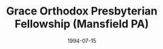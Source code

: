 ---
date: &id001 1994-07-15
end_date: null
location:
  address: null
  city: Mansfield
  state: PA
minister:
- end: 1989-01-01
  name: John W. Monger
  start: 1984-01-01
  type: Supply Pastor
- end: 1994-07-15
  name: John Kershner
  start: 1989-01-01
  type: Organizing Pastor
- end: 2013-12-31
  name: Joel Kershner
  start: 1994-07-15
  type: Pastor
ministers:
- John W. Monger
- John Kershner
- Joel Kershner
name: Grace Orthodox Presbyterian Fellowship
names:
- end: 1994-07-15
  name: Grace Chapel
  start: 1984-01-01
- end: 2013-12-31
  name: Grace Orthodox Presbyterian Fellowship
  start: 1994-07-15
origination_date: *id001
raw_data: 'PA Mansfield


  Grace Chapel (1984-July 15, 1994)

  Grace Orthodox Presbyterian Fellowship  (July 15, 1994-December 31, 2013)

  Supply: John W. Monger, 1984-89

  Org. Pastor:  John Kershner, 1989-94

  Pastor: Joel Kershner, 1994-2013

  '
received_from: null
states:
- PA
status:
  active: false
  end_date: 2013-12-31
  reason: null
  received_from: null
  withdrawal_to: null
title: Grace Orthodox Presbyterian Fellowship (Mansfield PA)
year_established:
- 1994

---